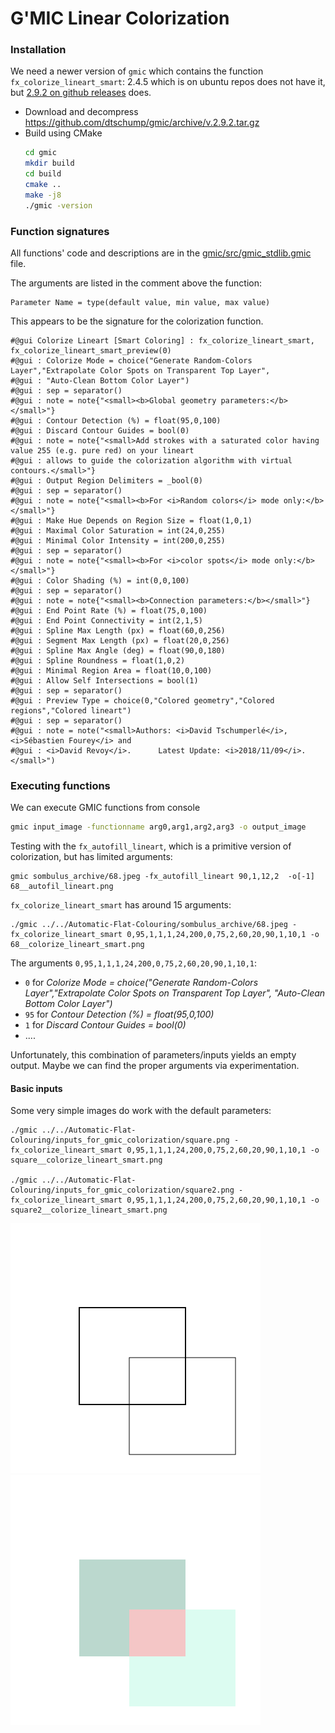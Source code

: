  
# G'MIC Linear  Colorization

### Installation
We need a newer version of `gmic` which contains the function `fx_colorize_lineart_smart`: 2.4.5 which is on ubuntu repos does not have it, but [2.9.2 on github releases](https://github.com/dtschump/gmic/releases) does.
  * Download and decompress <https://github.com/dtschump/gmic/archive/v.2.9.2.tar.gz>
  * Build using CMake
	```bash
	cd gmic
	mkdir build
	cd build
	cmake ..
	make -j8
	./gmic -version
	```

### Function signatures
All functions' code and descriptions are in the [gmic/src/gmic_stdlib.gmic](https://github.com/dtschump/gmic/blob/master/src/gmic_stdlib.gmic) file.

The arguments are listed in the comment above the function:
```
Parameter Name = type(default value, min value, max value)
```

This appears to be the signature for the colorization function.
```
#@gui Colorize Lineart [Smart Coloring] : fx_colorize_lineart_smart, fx_colorize_lineart_smart_preview(0)
#@gui : Colorize Mode = choice("Generate Random-Colors Layer","Extrapolate Color Spots on Transparent Top Layer",
#@gui : "Auto-Clean Bottom Color Layer")
#@gui : sep = separator()
#@gui : note = note{"<small><b>Global geometry parameters:</b></small>"}
#@gui : Contour Detection (%) = float(95,0,100)
#@gui : Discard Contour Guides = bool(0)
#@gui : note = note{"<small>Add strokes with a saturated color having value 255 (e.g. pure red) on your lineart
#@gui : allows to guide the colorization algorithm with virtual contours.</small>"}
#@gui : Output Region Delimiters = _bool(0)
#@gui : sep = separator()
#@gui : note = note{"<small><b>For <i>Random colors</i> mode only:</b></small>"}
#@gui : Make Hue Depends on Region Size = float(1,0,1)
#@gui : Maximal Color Saturation = int(24,0,255)
#@gui : Minimal Color Intensity = int(200,0,255)
#@gui : sep = separator()
#@gui : note = note{"<small><b>For <i>color spots</i> mode only:</b></small>"}
#@gui : Color Shading (%) = int(0,0,100)
#@gui : sep = separator()
#@gui : note = note{"<small><b>Connection parameters:</b></small>"}
#@gui : End Point Rate (%) = float(75,0,100)
#@gui : End Point Connectivity = int(2,1,5)
#@gui : Spline Max Length (px) = float(60,0,256)
#@gui : Segment Max Length (px) = float(20,0,256)
#@gui : Spline Max Angle (deg) = float(90,0,180)
#@gui : Spline Roundness = float(1,0,2)
#@gui : Minimal Region Area = float(10,0,100)
#@gui : Allow Self Intersections = bool(1)
#@gui : sep = separator()
#@gui : Preview Type = choice(0,"Colored geometry","Colored regions","Colored lineart")
#@gui : sep = separator()
#@gui : note = note("<small>Authors: <i>David Tschumperlé</i>, <i>Sébastien Fourey</i> and
#@gui : <i>David Revoy</i>.      Latest Update: <i>2018/11/09</i>.</small>")
```


### Executing functions

We can execute GMIC functions from console
```bash
gmic input_image -functionname arg0,arg1,arg2,arg3 -o output_image
```

Testing with the `fx_autofill_lineart`, which is a primitive version of colorization, but has limited arguments:
```
gmic sombulus_archive/68.jpeg -fx_autofill_lineart 90,1,12,2  -o[-1] 68__autofil_lineart.png
```

`fx_colorize_lineart_smart` has around 15 arguments:
```
./gmic ../../Automatic-Flat-Colouring/sombulus_archive/68.jpeg -fx_colorize_lineart_smart 0,95,1,1,1,24,200,0,75,2,60,20,90,1,10,1 -o 68__colorize_lineart_smart.png
```
The arguments `0,95,1,1,1,24,200,0,75,2,60,20,90,1,10,1`:
* `0` for *Colorize Mode = choice("Generate Random-Colors Layer","Extrapolate Color Spots on Transparent Top Layer", "Auto-Clean Bottom Color Layer")*
* `95` for *Contour Detection (%) = float(95,0,100)*
* `1` for *Discard Contour Guides = bool(0)*
* ....

Unfortunately, this combination of parameters/inputs yields an empty output.
Maybe we can find the proper arguments via experimentation.


#### Basic inputs

Some very simple images do work with the default parameters:

```
./gmic ../../Automatic-Flat-Colouring/inputs_for_gmic_colorization/square.png -fx_colorize_lineart_smart 0,95,1,1,1,24,200,0,75,2,60,20,90,1,10,1 -o square__colorize_lineart_smart.png

./gmic ../../Automatic-Flat-Colouring/inputs_for_gmic_colorization/square2.png -fx_colorize_lineart_smart 0,95,1,1,1,24,200,0,75,2,60,20,90,1,10,1 -o square2__colorize_lineart_smart.png
```

<img src="inputs_for_gmic_colorization/square2.png"> <img src="inputs_for_gmic_colorization/square2__colorize_lineart_smart_000002.png">